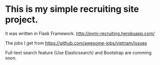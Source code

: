 # This is my simple recruiting site project.
It was written in Flask Framework.
http://pymi-recruiting.herokuapp.com/

The jobs I get from https://github.com/awesome-jobs/vietnam/issues

Full-text search feature (Use Elasticsearch) and Bootstrap are comming soon.
